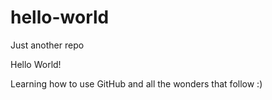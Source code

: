 # hello-world
Just another repo

Hello World!

Learning how to use GitHub and all the wonders that follow :)
